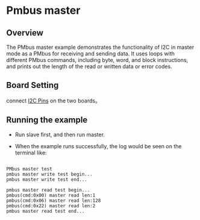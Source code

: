 # Pmbus master

## Overview

The PMbus master example demonstrates the functionality of I2C in master mode as a PMbus for receiving and sending data. It uses loops with different PMbus commands, including byte, word, and block instructions, and prints out the length of the read or written data or error codes.

## Board Setting

connect [I2C Pins](lab_board_app_i2c_pin) on the two boards。

## Running the example

- Run slave first, and then run master.

- When the example runs successfully, the log would be seen on the terminal like:

```console

PMbus master test
pmbus master write test begin...
pmbus master write test end...

pmbus master read test begin...
pmbus(cmd:0x00) master read len:1
pmbus(cmd:0x06) master read len:128
pmbus(cmd:0x22) master read len:2
pmbus master read test end...
```
